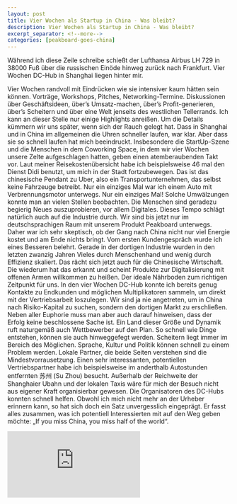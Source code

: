 ```yaml
---
layout: post
title: Vier Wochen als Startup in China - Was bleibt?
description: Vier Wochen als Startup in China - Was bleibt?
excerpt_separator: <!--more-->
categories: [peakboard-goes-china]
---
```


Während ich diese Zeile schreibe schießt der Lufthansa Airbus LH 729 in 38000 Fuß über die russischen Einöde hinweg zurück nach Frankfurt. Vier Wochen DC-Hub in Shanghai liegen hinter mir. 

<!--more-->

Vier Wochen randvoll mit Eindrücken wie sie intensiver kaum hätten sein können. Vorträge, Workshops, Pitches, Networking-Termine. 
Diskussionen über Geschäftsideen, über’s Umsatz-machen, über’s Profit-generieren, über’s Scheitern  und über eine Welt jenseits des westlichen Tellerrands. 
Ich kann an dieser Stelle nur einige Highlights anreißen. Um die Details kümmern wir uns später, wenn sich der Rauch gelegt hat.
Dass in Shanghai und in China im allgemeinen die Uhren schneller laufen, war klar. Aber dass sie so schnell laufen hat mich beeindruckt. 
Insbesondere die StartUp-Szene und die Menschen in dem Coworking Space, in dem wir vier Wochen unsere Zelte aufgeschlagen hatten, geben einen atemberaubenden Takt vor. 
Laut meiner Reisekostenübersicht habe ich beispielsweise 46 mal den Dienst Didi benutzt, um mich in der Stadt fortzubewegen. Das ist das chinesische Pendant zu Uber, also ein Transportunternehmen, das selbst keine Fahrzeuge betreibt. 
Nur ein einziges Mal war ich einem Auto mit Verbrennungsmotor unterwegs. Nur ein einziges Mal! Solche Umwälzungen konnte man an vielen Stellen beobachten. Die Menschen sind geradezu begierig Neues auszuprobieren, vor allem Digitales. 
Dieses Tempo schlägt natürlich auch auf die Industrie durch. Wir sind bis jetzt nur im deutschsprachigen Raum mit unserem Produkt Peakboard unterwegs. Daher war ich sehr skeptisch, ob der Gang nach China nicht nur viel Energie kostet und am Ende nichts bringt. 
Vom ersten Kundengespräch wurde ich eines Besseren belehrt. Gerade in der dortigen Industrie wurden in den letzten zwanzig Jahren Vieles durch Menschenhand und wenig durch Effizienz skaliert. Das rächt sich jetzt auch für die Chinesische Wirtschaft. 
Die wiederum hat das erkannt und scheint Produkte zur Digitalisierung mit offenen Armen willkommen zu heißen. Der ideale Nährboden zum richtigen Zeitpunkt für uns.
In den vier Wochen DC-Hub konnte ich bereits genug Kontakte zu Endkunden und möglichen Multiplikatoren sammeln, um direkt mit der Vertriebsarbeit loszulegen. 
Wir sind ja nie angetreten, um in China nach Risiko-Kapital zu suchen, sondern den dortigen Markt zu erschließen. Neben aller Euphorie muss man aber auch darauf hinweisen, dass der Erfolg keine beschlossene Sache ist. 
Ein Land dieser Größe und Dynamik ruft naturgemäß auch Wettbewerber auf den Plan. So schnell wie Dinge entstehen, können sie auch hinweggefegt werden. Scheitern liegt immer im Bereich des Möglichen. 
Sprache, Kultur und Politik können schnell zu einem Problem werden. Lokale Partner, die beide Seiten verstehen sind die Mindestvorrausetzung. Einen sehr interessanten, potentiellen Vertriebspartner habe ich beispielsweise im anderthalb Autostunden entfernten 苏州 (Su Zhou) besucht. 
Außerhalb der Reichweite der Shanghaier Ubahn und der lokalen Taxis wäre für mich der Besuch nicht aus eigener Kraft organisierbar gewesen. Die Organisatoren des DC-Hubs konnten schnell helfen. 
Obwohl ich mich nicht mehr an der Urheber erinnern kann, so hat sich doch ein Satz unvergesslich eingeprägt. Er fasst alles zusammen, was ich potentiell Interessierten mit auf den Weg geben möchte: „If you miss China, you miss half of the world“.

<div class="video-container">
    <iframe src="https://www.youtube.com/embed/8kMY4tWJoBQ" frameborder="0" allow="accelerometer; autoplay; encrypted-media; gyroscope; picture-in-picture" allowfullscreen></iframe>
</div>